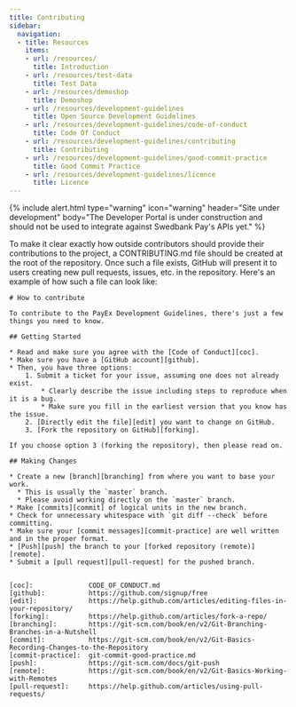 ```yaml
---
title: Contributing
sidebar:
  navigation:
  - title: Resources
    items:
    - url: /resources/
      title: Introduction
    - url: /resources/test-data
      title: Test Data
    - url: /resources/demoshop
      title: Demoshop
    - url: /resources/development-guidelines
      title: Open Source Development Guidelines
    - url: /resources/development-guidelines/code-of-conduct
      title: Code Of Conduct
    - url: /resources/development-guidelines/contributing
      title: Contributing
    - url: /resources/development-guidelines/good-commit-practice
      title: Good Commit Practice
    - url: /resources/development-guidelines/licence
      title: Licence
---
```


{% include alert.html type="warning"
                      icon="warning"
                      header="Site under development"
                      body="The Developer Portal is under construction and should not be used to integrate against Swedbank Pay's APIs yet." %}

To make it clear exactly how outside contributors should provide their contributions to the project, a CONTRIBUTING.md file should be created at the root of the repository. Once such a file exists, GitHub will present it to users creating new pull requests, issues, etc. in the repository. Here's an example of how such a file can look like:


```http
# How to contribute

To contribute to the PayEx Development Guidelines, there's just a few things you need to know.

## Getting Started

* Read and make sure you agree with the [Code of Conduct][coc].
* Make sure you have a [GitHub account][github].
* Then, you have three options:
    1. Submit a ticket for your issue, assuming one does not already exist.
        * Clearly describe the issue including steps to reproduce when it is a bug.
        * Make sure you fill in the earliest version that you know has the issue.
    2. [Directly edit the file][edit] you want to change on GitHub.
    3. [Fork the repository on GitHub][forking].

If you choose option 3 (forking the repository), then please read on.

## Making Changes

* Create a new [branch][branching] from where you want to base your work.
  * This is usually the `master` branch.
  * Please avoid working directly on the `master` branch.
* Make [commits][commit] of logical units in the new branch.
* Check for unnecessary whitespace with `git diff --check` before committing.
* Make sure your [commit messages][commit-practice] are well written and in the proper format.
* [Push][push] the branch to your [forked repository (remote)][remote].
* Submit a [pull request][pull-request] for the pushed branch.


[coc]:              CODE_OF_CONDUCT.md
[github]:           https://github.com/signup/free
[edit]:             https://help.github.com/articles/editing-files-in-your-repository/
[forking]:          https://help.github.com/articles/fork-a-repo/
[branching]:        https://git-scm.com/book/en/v2/Git-Branching-Branches-in-a-Nutshell
[commit]:           https://git-scm.com/book/en/v2/Git-Basics-Recording-Changes-to-the-Repository
[commit-practice]:  git-commit-good-practice.md
[push]:             https://git-scm.com/docs/git-push
[remote]:           https://git-scm.com/book/en/v2/Git-Basics-Working-with-Remotes
[pull-request]:     https://help.github.com/articles/using-pull-requests/ 
```